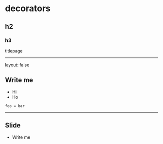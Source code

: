 # decorators

## h2

### h3

titlepage

---

layout: false

## Write me

- Hi
- Ho

~~~
foo = bar
~~~

---

## Slide

- Write me
